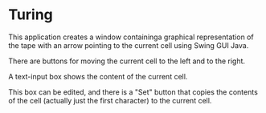 # Turing
This application creates a window containinga graphical representation of the tape with an arrow pointing to the current cell using Swing GUI Java.

There are buttons for moving the current cell to the left and to the right.

A text-input box shows the content of the current cell.

This box can be edited, and there is a "Set" button that copies the contents of the cell (actually just the first character) to the current cell.
